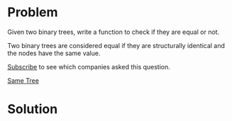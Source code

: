 
# Problem

Given two binary trees, write a function to check if they are equal or not.

Two binary trees are considered equal if they are structurally identical and
the nodes have the same value.

[Subscribe](/subscribe/) to see which companies asked this question.



[Same Tree](https://leetcode.com/problems/same-tree)

# Solution



